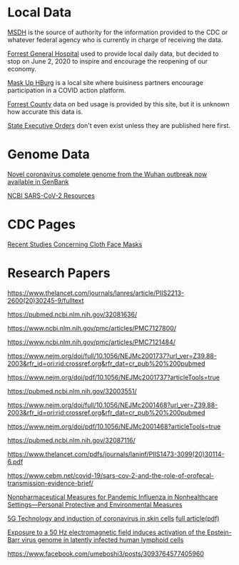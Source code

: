 
# Local Data

[MSDH](https://msdh.ms.gov/msdhsite/_static/14,0,420.html ) is the source 
of authority for the information provided to the CDC  or whatever federal 
agency who is currently in charge of receiving the data.

[Forrest General Hospital](https://fhcovid19.com/) used to provide local 
daily data, but decided to stop on June 2, 2020 to inspire and encourage 
the reopening of our economy.

[Mask Up HBurg](http://maskuphburg.com/index.html) is a local site where 
buisiness partners encourage participation in a COVID action platform.


[Forrest County](https://covidactnow.org/us/ms/county/forrest_county?s=647107)
data on bed usage is provided by this site, but it is unknown how accurate this 
data is.

[State Executive Orders](https://www.sos.ms.gov/content/executiveorders/) don't
even exist unless they are published here first.


# Genome Data 

[Novel coronavirus complete genome from the Wuhan outbreak now available in GenBank](https://ncbiinsights.ncbi.nlm.nih.gov/2020/01/13/novel-coronavirus/)

[NCBI SARS-CoV-2 Resources](https://www.ncbi.nlm.nih.gov/sars-cov-2/)


# CDC Pages

[Recent Studies Concerning Cloth Face Masks](https://www.cdc.gov/coronavirus/2019-ncov/prevent-getting-sick/cloth-face-cover-guidance.html#recent-studies)


# Research Papers


https://www.thelancet.com/journals/lanres/article/PIIS2213-2600(20)30245-9/fulltext

https://pubmed.ncbi.nlm.nih.gov/32081636/

https://www.ncbi.nlm.nih.gov/pmc/articles/PMC7127800/

https://www.ncbi.nlm.nih.gov/pmc/articles/PMC7121484/

https://www.nejm.org/doi/full/10.1056/NEJMc2001737?url_ver=Z39.88-2003&rfr_id=ori:rid:crossref.org&rfr_dat=cr_pub%20%200pubmed

https://www.nejm.org/doi/pdf/10.1056/NEJMc2001737?articleTools=true

https://pubmed.ncbi.nlm.nih.gov/32003551/

https://www.nejm.org/doi/full/10.1056/NEJMc2001468?url_ver=Z39.88-2003&rfr_id=ori:rid:crossref.org&rfr_dat=cr_pub%20%200pubmed

https://www.nejm.org/doi/pdf/10.1056/NEJMc2001468?articleTools=true

https://pubmed.ncbi.nlm.nih.gov/32087116/

https://www.thelancet.com/pdfs/journals/laninf/PIIS1473-3099(20)30114-6.pdf


https://www.cebm.net/covid-19/sars-cov-2-and-the-role-of-orofecal-transmission-evidence-brief/



[Nonpharmaceutical Measures for Pandemic Influenza in Nonhealthcare Settings—Personal Protective and Environmental Measures](https://wwwnc.cdc.gov/eid/article/26/5/19-0994_article)


[5G Technology and induction of coronavirus in skin cells](https://pubmed.ncbi.nlm.nih.gov/32668870/)  [full article(pdf)](https://www.biolifesas.org/biolife/wp-content/uploads/2020/07/FIORANELLI.pdf)

[Exposure to a 50 Hz electromagnetic field induces activation of the Epstein-Barr virus genome in latently infected human lymphoid cells](https://pubmed.ncbi.nlm.nih.gov/9276003/)


https://www.facebook.com/umeboshi3/posts/3093764577405960



